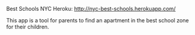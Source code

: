 Best Schools NYC Heroku: http://nyc-best-schools.herokuapp.com/

This app is a tool for parents to find an apartment in the best school zone for their children.
